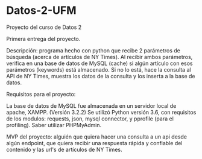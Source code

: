 # Datos-2-UFM
Proyecto del curso de Datos 2

Primera entrega del proyecto. 

Descripción: programa hecho con python que recibe 2 parámetros de búsqueda (acerca de artículos de NY Times). Al recibir ambos 
parámetros, verifica en una base de datos de MySQL (cache) si algún artículo con esos parámetros (keywords) está almacenado. 
Si no lo está, hace la consulta al API de NY Times, muestra los datos de la consulta y los inserta a la base de datos. 

Requisitos para el proyecto:

La base de datos de MySQL fue almacenada en un servidor local de apache, XAMPP. (Versión 3.2.2)
Se utilizó Python versión 3.6, con requisitos de los modulos: requests, json, mysql connector,  y pprofile (para el profiling).
Saber utilizar PHPMyAdmin.

MVP del proyecto: alguién que quiera hacer una consulta a un api desde algún endpoint, que quiera recibir una respuesta rápida y 
confiable del contenido y las url's de artículos de NY Times.

